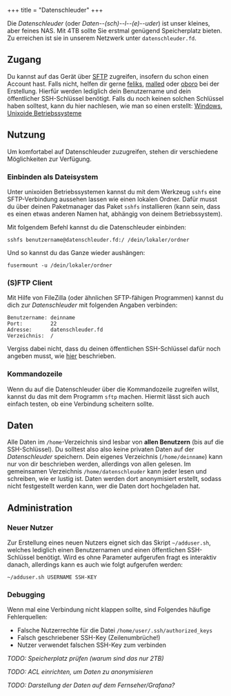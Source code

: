 +++
title = "Datenschleuder"
+++

Die *Datenschleuder* (oder *Daten\--(sch)\--l\--(e)\--uder*) ist unser
kleines, aber feines NAS. Mit 4TB sollte Sie erstmal genügend
Speicherplatz bieten. Zu erreichen ist sie in unserem Netzwerk unter
`datenschleuder.fd`.

## Zugang

Du kannst auf das Gerät über
[SFTP](https://en.wikipedia.org/wiki/SSH_File_Transfer_Protocol)
zugreifen, insofern du schon einen Account hast. Falls nicht, helfen dir
gerne [feliks](feliks), [malled](malled) oder
[oboro](oboro) bei der Erstellung. Hierfür werden lediglich
dein Benutzername und dein öffentlicher SSH-Schlüssel benötigt. Falls du
noch keinen solchen Schlüssel haben solltest, kann du hier nachlesen,
wie man so einen erstellt:
[Windows](https://www.digitalocean.com/community/tutorials/how-to-create-ssh-keys-with-putty-to-connect-to-a-vps),
[Unixoide
Betriebssysteme](https://help.github.com/articles/generating-ssh-keys/)

## Nutzung

Um komfortabel auf Datenschleuder zuzugreifen, stehen dir verschiedene
Möglichkeiten zur Verfügung.

### Einbinden als Dateisystem

Unter unixoiden Betriebssystemen kannst du mit dem Werkzeug `sshfs`
eine SFTP-Verbindung aussehen lassen wie einen lokalen Ordner. Dafür
musst du über deinen Paketmanager das Paket `sshfs` installieren (kann
sein, dass es einen etwas anderen Namen hat, abhängig von deinem
Betriebssystem).

Mit folgendem Befehl kannst du die Datenschleuder einbinden:

    sshfs benutzername@datenschleuder.fd:/ /dein/lokaler/ordner

Und so kannst du das Ganze wieder aushängen:

    fusermount -u /dein/lokaler/ordner

### (S)FTP Client

Mit Hilfe von FileZilla (oder ähnlichen
SFTP-fähigen Programmen) kannst du dich zur *Datenschleuder* mit
folgenden Angaben verbinden:

    Benutzername: deinname
    Port:         22
    Adresse:      datenschleuder.fd
    Verzeichnis:  /

Vergiss dabei nicht, dass du deinen öffentlichen SSH-Schlüssel dafür
noch angeben musst, wie
[hier](https://superuser.com/questions/180221/connect-to-server-using-sftp-and-public-ssh-key-using-filezilla-on-windows)
beschrieben.

### Kommandozeile

Wenn du auf die Datenschleuder über die Kommandozeile zugreifen willst,
kannst du das mit dem Programm `sftp` machen. Hiermit lässt sich auch
einfach testen, ob eine Verbindung scheitern sollte.

## Daten

Alle Daten im `/home`-Verzeichnis sind lesbar von **allen Benutzern**
(bis auf die SSH-Schlüssel). Du solltest also also keine privaten Daten
auf der *Datenschleuder* speichern. Dein eigenes Verzeichnis
(`/home/deinname`) kann nur von dir beschrieben werden, allerdings von
allen gelesen. Im gemeinsamen Verzeichnis `/home/datenschleuder` kann
jeder lesen und schreiben, wie er lustig ist. Daten werden dort
anonymisiert erstellt, sodass nicht festgestellt werden kann, wer die
Daten dort hochgeladen hat.

## Administration

### Neuer Nutzer

Zur Erstellung eines neuen Nutzers eignet sich das Skript
`~/adduser.sh`, welches lediglich einen Benutzernamen und einen
öffentlichen SSH-Schlüssel benötigt. Wird es ohne Parameter aufgerufen
fragt es interaktiv danach, allerdings kann es auch wie folgt aufgerufen
werden:

    ~/adduser.sh USERNAME SSH-KEY

### Debugging

Wenn mal eine Verbindung nicht klappen sollte, sind Folgendes häufige
Fehlerquellen:

- Falsche Nutzerrechte für die Datei `/home/user/.ssh/authorized_keys`
- Falsch geschriebener SSH-Key (Zeilenumbrüche!)
- Nutzer verwendet falschen SSH-Key zum verbinden

*TODO: Speicherplatz prüfen (warum sind das nur 2TB)*

*TODO: ACL einrichten, um Daten zu anonymisieren*

*TODO: Darstellung der Daten auf dem Fernseher/Grafana?*
